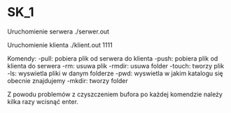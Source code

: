 # SK_1

Uruchomienie serwera
./serwer.out

Uruchomienie klienta
./klient.out 1111 <adres serwera>

Komendy:
	-pull: pobiera plik od serwera do klienta
	-push: pobiera plik od klienta do serwera
	-rm: usuwa plik
	-rmdir: usuwa folder
	-touch: tworzy plik
	-ls: wyswietla pliki w danym folderze
	-pwd: wyswietla w jakim katalogu się obecnie znajdujemy
	-mkdir: tworzy folder

Z powodu problemów z czyszczeniem bufora po każdej komendzie
należy kilka razy wcisnąć enter.
